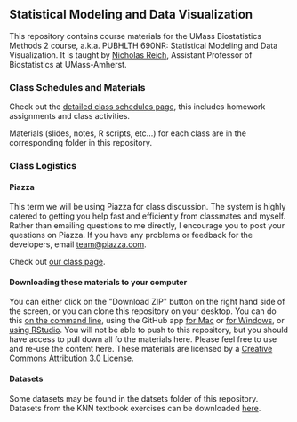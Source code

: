 Statistical Modeling and Data Visualization
---------

This repository contains course materials for the UMass Biostatistics Methods 2 course, a.k.a. PUBHLTH 690NR: Statistical Modeling and Data Visualization. It is taught by [Nicholas Reich](http://people.umass.edu/nick), Assistant Professor of Biostatistics at UMass-Amherst.

### Class Schedules and Materials
Check out the [detailed class schedules page](http://rpubs.com/nickreich/methods2), this  includes homework assignments and class activities.

Materials (slides, notes, R scripts, etc...) for each class are in the corresponding folder in this repository.

### Class Logistics 

#### Piazza 
This term we will be using Piazza for class discussion. The system is highly catered to getting you help fast and efficiently from classmates and myself. Rather than emailing questions to me directly, I encourage you to post your questions on Piazza. If you have any problems or feedback for the developers, email team@piazza.com.

Check out [our class page](https://piazza.com/umass/spring2014/pubhlth690nr/home).

#### Downloading these materials to your computer
You can either click on the "Download ZIP" button on the right hand side of the screen, or you can clone this repository on your desktop. You can do this [on the command line](http://git-scm.com/book/en/Git-Basics-Getting-a-Git-Repository), using the GitHub app [for Mac](https://mac.github.com/) or [for Windows](https://windows.github.com/), or [using RStudio](http://www.youtube.com/watch?v=YxZ8J2rqhEM). You will not be able to push to this repository, but you should have access to pull down all fo the materials here. Please feel free to use and re-use the content here. These materials are licensed by a [Creative Commons Attribution 3.0 License](http://creativecommons.org/licenses/by/3.0/). 

#### Datasets
Some datasets may be found in the datsets folder of this repository. Datasets from the KNN textbook exercises can be downloaded [here](https://netfiles.umn.edu/users/nacht001/www/nachtsheim/index.html).
